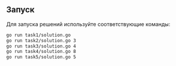 ## Запуск

Для запуска решений используйте соответствующие команды:

```bash
go run task1/solution.go
go run task2/solution.go 3
go run task3/solution.go 4
go run task4/solution.go 8
go run task5/solution.go 5
```